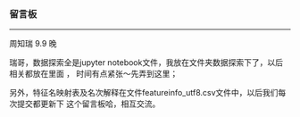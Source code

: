 ### 留言板

---
周知瑞 9.9 晚

瑞哥，数据探索全是jupyter notebook文件，我放在文件夹数据探索下了，以后相关都放在里面
， 时间有点紧张～先弄到这里；  

另外，特征名映射表及名次解释在文件featureinfo_utf8.csv文件中，以后我们每次提交都更新下
这个留言板哈，相互交流。